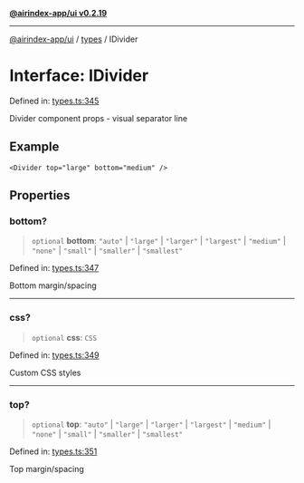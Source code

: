 [**@airindex-app/ui v0.2.19**](../../README.md)

***

[@airindex-app/ui](../../README.md) / [types](../README.md) / IDivider

# Interface: IDivider

Defined in: [types.ts:345](https://github.com/airindex-app/ui/blob/main/src/types.ts#L345)

Divider component props - visual separator line

## Example

```tsx
<Divider top="large" bottom="medium" />
```

## Properties

### bottom?

> `optional` **bottom**: `"auto"` \| `"large"` \| `"larger"` \| `"largest"` \| `"medium"` \| `"none"` \| `"small"` \| `"smaller"` \| `"smallest"`

Defined in: [types.ts:347](https://github.com/airindex-app/ui/blob/main/src/types.ts#L347)

Bottom margin/spacing

***

### css?

> `optional` **css**: `CSS`

Defined in: [types.ts:349](https://github.com/airindex-app/ui/blob/main/src/types.ts#L349)

Custom CSS styles

***

### top?

> `optional` **top**: `"auto"` \| `"large"` \| `"larger"` \| `"largest"` \| `"medium"` \| `"none"` \| `"small"` \| `"smaller"` \| `"smallest"`

Defined in: [types.ts:351](https://github.com/airindex-app/ui/blob/main/src/types.ts#L351)

Top margin/spacing
